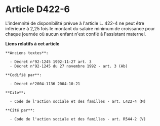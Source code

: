 # Article D422-6

L'indemnité de disponibilité prévue à l'article L. 422-4 ne peut être inférieure à 2,25 fois le montant du salaire minimum de
croissance pour chaque journée où aucun enfant n'est confié à l'assistant maternel.

**Liens relatifs à cet article**

	**Anciens textes**:

	  - Décret n°92-1245 1992-11-27 art. 3
	  - Décret n°92-1245 du 27 novembre 1992 - art. 3 (Ab)

	**Codifié par**:

	  - Décret n°2004-1136 2004-10-21

	**Cite**:

	  - Code de l'action sociale et des familles - art. L422-4 (M)

	**Cité par**:

	  - Code de l'action sociale et des familles - art. R544-2 (V)
